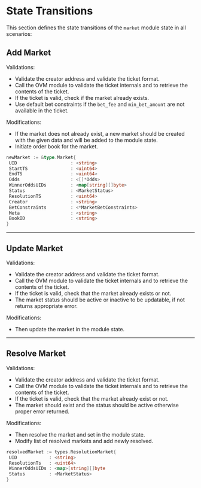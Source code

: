 # **State Transitions**

This section defines the state transitions of the `market` module state in all scenarios:

## **Add Market**

Validations:

- Validate the creator address and validate the ticket format.
- Call the OVM module to validate the ticket internals and to retrieve the
  contents of the ticket.
- If the ticket is valid, check if the market already exists.
- Use default bet constraints if the `bet_fee` and `min_bet_amount` are not available in the ticket.

Modifications:

- If the market does not already exist, a new market should be
  created with the given data and will be added to the module state.
- Initiate order book for the market.

```go
newMarket := &type.Market{
 UID                    : <string>
 StartTS                : <uint64>
 EndTS                  : <uint64>
 Odds                   : <[]*Odds>
 WinnerOddsUIDs         : <map[string][]byte>
 Status                 : <MarketStatus>
 ResolutionTS           : <uint64>
 Creator                : <string>
 BetConstraints         : <*MarketBetConstraints>
 Meta                   : <string>
 BookID                 : <string>
}
```

---

## **Update Market**

Validations:

- Validate the creator address and validate the ticket format.
- Call the OVM module to validate the ticket internals and to retrieve the
  contents of the ticket.
- If the ticket is valid, check that the market already exists or not.
- The market status should be active or inactive to be updatable, if not
returns appropriate error.

Modifications:

- Then update the market in the module state.

---

## **Resolve Market**

Validations:

- Validate the creator address and validate the ticket format.
- Call the OVM module to validate the ticket internals and to retrieve the
  contents of the ticket.
- If the ticket is valid, check that the market already exist or not.
- The market should exist and the status should be active otherwise proper error returned.

Modifications:

- Then resolve the market and set in the module state.
- Modify list of resolved markets and add newly resolved.

```go
resolvedMarket := types.ResolutionMarket{
 UID            : <string>
 ResolutionTs   : <uint64>
 WinnerOddsUIDs : <map>[string][]byte
 Status         : <MarketStatus>
}
```
